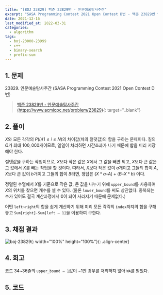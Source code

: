```yaml
---
title: "[BOJ 23829] 백준 23829번 - 인문예술탐사주간"
excerpt: "SASA Programming Contest 2021 Open Contest D번 - 백준 23829번 인문예술탐사주간 풀이"
date: 2021-12-16
last_modified_at: 2022-03-31
categories:
  - algorithm
tags:
  - boj-23000-23999
  - c++
  - binary-search
  - prefix-sum
---
```


## 1. 문제
$23829$. 인문예술탐사주간 (SASA Programming Contest 2021 Open Contest D번)

> [백준 23829번 - 인문예술탐사주간 (https://www.acmicpc.net/problem/23829)](https://www.acmicpc.net/problem/23829){: target="_blank"}

## 2. 풀이

$X$와 모든 각각의 $P(i)(1\leq i\leq N)$의 차이값(차의 절댓값)의 합을 구하는 문제이다. 질의 $Q$가 최대 $100,000$개이므로, 일일이 처리하면 시간초과가 나기 때문에 합을 미리 저장해야 한다. 

절댓값을 구하는 작업이므로, $X$보다 작은 값은 $X$에서 그 값을 빼면 되고, $X$보다 큰 값은 그 값에서 $X$를 빼는 작업을 할 것이다. 따라서, $X$보다 작은 값이 $a$개이고 그들의 합이 $A$, $X$보다 큰 값이 $b$개이고 그들의 합이 $B$라면, 정답은 $(X * a – A) + (B – X * b)$ 이다.

정렬된 수열에서 $X$를 기준으로 작은 값, 큰 값을 나누기 위해 `upper_bound`를 사용하여 $X$의 위치를 찾으면 개수를 셀 수 있다. (물론 `lower_bound`를 써도 상관없다. 중복되는 수가 있어도 결국 계산과정에서 $0$이 되어 사라지기 때문에 문제없다.) 

어떤 `left~right`의 합을 쉽게 계산하기 위해 미리 모든 각각의 `index`까지의 합을 구해 놓고 `Sum[right]-Sum[left – 1]`을 이용하여 구한다.

## 3. 채점 결과

![boj-23829](https://user-images.githubusercontent.com/30232837/160953681-be892f4f-2666-451a-8ca9-8f383c6f21b6.png "boj-23829"){: width="100%" height="100%"}{: .align-center}

## 4. 회고

코드 34~36줄의 `upper_bound – 1`값이 $-1$인 경우를 처리하지 않아 `WA`를 받았다.

## 5. 코드

<script src="https://gist.github.com/BurningFalls/298027935b1c5b48c42f0500bb35e63d.js"></script>